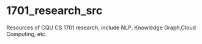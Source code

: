# 1701_research_src
Resources of CQU CS 1701 research, include NLP, Knowledge Graph,Cloud Computing, etc.
